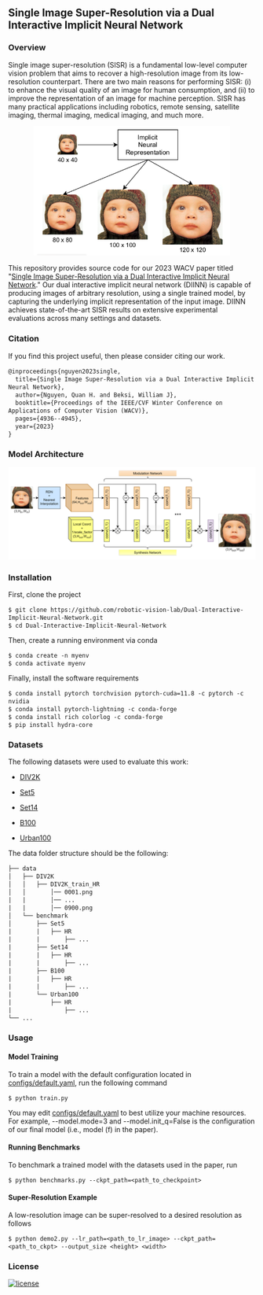 ## Single Image Super-Resolution via a Dual Interactive Implicit Neural Network

### Overview

Single image super-resolution (SISR) is a fundamental low-level computer vision
problem that aims to recover a high-resolution image from its low-resolution
counterpart. There are two main reasons for performing SISR: (i) to enhance the
visual quality of an image for human consumption, and (ii) to improve the
representation of an image for machine perception. SISR has many practical
applications including robotics, remote sensing, satellite imaging, thermal
imaging, medical imaging, and much more.

<p align="center">
<img src="images/overview.png" alt="overview" width="400"/>
</p>

This repository provides source code for our 2023 WACV paper titled "[Single
Image Super-Resolution via a Dual Interactive Implicit Neural
Network](https://openaccess.thecvf.com/content/WACV2023/papers/Nguyen_Single_Image_Super-Resolution_via_a_Dual_Interactive_Implicit_Neural_Network_WACV_2023_paper.pdf)." 
Our dual interactive implicit neural network (DIINN) is capable of producing images 
of arbitrary resolution, using a single trained model, by capturing the underlying 
implicit representation of the input image. DIINN achieves state-of-the-art SISR 
results on extensive experimental evaluations across many settings and datasets. 

### Citation

If you find this project useful, then please consider citing our work.

```bibitex
@inproceedings{nguyen2023single,
  title={Single Image Super-Resolution via a Dual Interactive Implicit Neural Network},
  author={Nguyen, Quan H. and Beksi, William J},
  booktitle={Proceedings of the IEEE/CVF Winter Conference on Applications of Computer Vision (WACV)},
  pages={4936--4945},
  year={2023}
}
```

### Model Architecture

<p align="center">
<img src="images/model_architecture.png" alt="model_architecture" width="800"/>
</p>

### Installation 

First, clone the project

    $ git clone https://github.com/robotic-vision-lab/Dual-Interactive-Implicit-Neural-Network.git
    $ cd Dual-Interactive-Implicit-Neural-Network

Then, create a running environment via conda

    $ conda create -n myenv
    $ conda activate myenv

Finally, install the software requirements

    $ conda install pytorch torchvision pytorch-cuda=11.8 -c pytorch -c nvidia
    $ conda install pytorch-lightning -c conda-forge
    $ conda install rich colorlog -c conda-forge
    $ pip install hydra-core

### Datasets 

The following datasets were used to evaluate this work:

* [DIV2K](https://data.vision.ee.ethz.ch/cvl/DIV2K/)

* [Set5](http://people.rennes.inria.fr/Aline.Roumy/results/SR_BMVC12.html)

* [Set14](https://sites.google.com/site/romanzeyde/research-interests)

* [B100](https://www2.eecs.berkeley.edu/Research/Projects/CS/vision/bsds/)

* [Urban100](https://github.com/jbhuang0604/SelfExSR)

The data folder structure should be the following:

```
├── data
│   ├── DIV2K
│   │   ├── DIV2K_train_HR
│   │       │── 0001.png
|   |       │── ...
|   |       │── 0900.png
│   └── benchmark
│       ├── Set5
|       |   ├── HR
|       |       ├── ...
|       ├── Set14
|       |   ├── HR
|       |       ├── ...
|       ├── B100
|       |   ├── HR
|       |       ├── ...
|       └── Urban100
|           ├── HR
|               ├── ...
└── ...
```
### Usage

#### Model Training

To train a model with the default configuration located in
[configs/default.yaml](configs/default.yaml), run the following command 

    $ python train.py

You may edit [configs/default.yaml](configs/hydra_config.yaml) to best utilize your
machine resources. For example, --model.mode=3 and --model.init_q=False is the
configuration of our final model (i.e., model (f) in the paper).

#### Running Benchmarks

To benchmark a trained model with the datasets used in the paper, run

    $ python benchmarks.py --ckpt_path=<path_to_checkpoint>

#### Super-Resolution Example

A low-resolution image can be super-resolved to a desired resolution as follows

    $ python demo2.py --lr_path=<path_to_lr_image> --ckpt_path=<path_to_ckpt> --output_size <height> <width>

### License

[![license](https://img.shields.io/badge/license-Apache%202-blue)](https://github.com/robotic-vision-lab/Dual-Interactive-Implicit-Neural-Network/blob/main/LICENSE)
